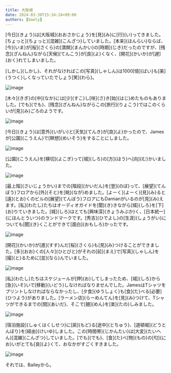 ```yaml
---
title: 大阪城
date: 2024-03-30T15:34:24+09:00
authors: [baely]
---
```


[今日]{きょう}は[大阪城]{おおさかじょう}を[見]{み}に[行]{い}ってきました。[ちょっと]{ちょっと}[混雑]{こんざつ}していました。[本来]{ほんらい}ならば、[今]{いま}が[桜]{さくら}の[満開]{まんかい}の[時期]{じき}だったのですが、[残念]{ざんねん}ながら[天候]{てんこう}が[良]{よ}くなく、[開花]{かいか}が[遅]{おく}れてしまいました。

[しかし]{しかし}、それがなければこの[写真]{しゃしん}は1000[倍]{ばい}も[美]{うつく}しくなっていたでしょう[笑]{わら}。

![image](https://github.com/devhou-se/www-jp/assets/5674656/9df5eb32-44dd-4098-a6ec-c8059d705d30)

[木々]{きぎ}の[中]{なか}には[少]{すこ}し[咲]{さ}き[始]{はじ}めたものもありました。[でも]{でも}、[残念]{ざんねん}ながらこの[旅行]{りょこう}ではこのくらいが[見]{み}ごろのようです。

![image](https://github.com/devhou-se/www-jp/assets/5674656/17dd4b2d-d1dc-41d5-8510-a1ed3dbc185c)

[今日]{きょう}は[意外]{いがい}と[天気]{てんき}が[良]{よ}かったので、Jamesが[公園]{こうえん}で[瞑想]{めいそう}をすることにしました。

![image](https://github.com/devhou-se/www-jp/assets/5674656/f872a745-8e3d-47c1-b6aa-8d66049b68e1)

[公園]{こうえん}を[横切]{よこぎ}って[城]{しろ}の[方]{ほう}へ[向]{む}かいました。

![image](https://github.com/devhou-se/www-jp/assets/5674656/0c75d866-7c11-4aec-90bf-765dcdcfb2b7)

[最上階]{さいじょうかい}までの[階段]{かいだん}を[登]{のぼ}って、[展望]{てんぼう}フロアから[外]{そと}を[眺]{なが}めました。[よーく]{よーく}[見]{み}ると[遠]{とお}くのビルの[展望]{てんぼう}フロアにもDamianがいるのが[見]{み}えます。[私]{わたし}たちはオーディオガイドを[聞]{き}きながら[城]{しろ}を[下]{お}りていきました。[城]{しろ}はとても[興味深]{きょうみぶか}く、[日本統一]{にほんとういつ}のランドマークです。[秀吉]{ひでよし}の[生涯]{しょうがい}についても[聞]{き}くことができて[面白]{おもしろ}かったです。

![image](https://github.com/devhou-se/www-jp/assets/5674656/39b3d69d-42b4-4a2f-9cd0-327762b9a771)

[開花]{かいか}が[進]{すす}んだ[桜]{さくら}も[見]{み}つけることができました。[多]{おお}くの[人々]{ひとびと}がそれの[前]{まえ}で[写真]{しゃしん}を[撮]{と}るために[並]{なら}んでいました。

![image](https://github.com/devhou-se/www-jp/assets/5674656/6263922d-8f8f-4918-a2a1-5a3d2f545f3e)

[私]{わたし}たちはスケジュールが[押]{お}してしまったため、[城]{しろ}から[急]{いそ}いで[移動]{いどう}しなければなりませんでした。JamesはTシャツをプリントしなければならなかったし、[夕食]{ゆうしょく}も[食]{た}べる[必要]{ひつよう}がありました。[ラーメン店]{らーめんてん}を[見]{み}つけて、Tシャツができるまでの[間]{あいだ}、そこで[麺]{めん}を[楽]{たの}しみました。

![image](https://github.com/devhou-se/www-jp/assets/5674656/07a98178-9333-40cb-884c-acee03662751)

[宿泊施設]{しゅくはくしせつ}に[戻]{もど}る[途中]{とちゅう}、[道頓堀]{どうとんぼり}を[経由]{けいゆ}しました。この[時間帯]{じかんたい}は[大変]{たいへん}[混雑]{こんざつ}していました。[でも]{でも}、[食]{た}べ[物]{もの}の[匂]{にお}いがとても[良]{よ}くて、おなかがすごくすきました。

![image](https://github.com/devhou-se/www-jp/assets/5674656/547b3638-55da-4f81-8783-c34191e50b9a)

それでは、Baileyから。